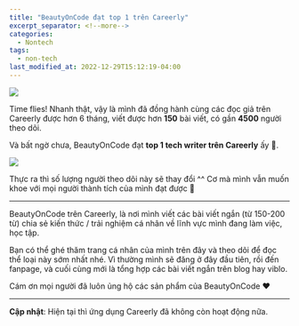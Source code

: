 ```yaml
---
title: "BeautyOnCode đạt top 1 trên Careerly"
excerpt_separator: <!--more-->
categories:
  - Nontech
tags:
  - non-tech
last_modified_at: 2022-12-29T15:12:19-04:00
---
```


![](assets/images/2022/12/2022-12-beautyoncode-dat-top-1-tren-careerly.webp)

Time flies! Nhanh thật, vậy là mình đã đồng hành cùng các đọc giả trên Careerly được hơn 6 tháng, viết được hơn **150** bài viết, có gần **4500** người theo dõi.

Và bất ngờ chưa, BeautyOnCode đạt **top 1 tech writer trên Careerly** ấy 🎉.

![](https://i0.wp.com/beautyoncode.com/wp-content/uploads/2022/12/top-1-careerly.png?w=1280&ssl=1)

Thực ra thì số lượng người theo dõi này sẽ thay đổi ^^ Cơ mà mình vẫn muốn khoe với mọi người thành tích của mình đạt được 🥳

---
BeautyOnCode trên Careerly, là nơi mình viết các bài viết ngắn (từ 150-200 từ) chia sẻ kiến thức / trải nghiệm cá nhân về lĩnh vực mình đang làm việc, học tập.

Bạn có thể ghé thăm trang cá nhân của mình trên đây và theo dõi để đọc thể loại này sớm nhất nhé. Vì thường mình sẽ đăng ở đây đầu tiên, rồi đến fanpage, và cuối cùng mới là tổng hợp các bài viết ngắn trên blog hay viblo.

Cám ơn mọi người đã luôn ủng hộ các sản phẩm của BeautyOnCode ❤️

---

**Cập nhật**: Hiện tại thì ứng dụng Careerly đã không còn hoạt động nữa.